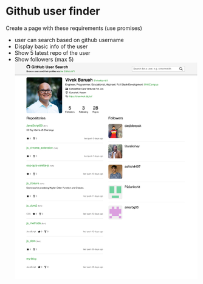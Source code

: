# Github user finder

Create a page with these requirements (use promises)

- user can search based on github username
- Display basic info of the user
- Show 5 latest repo of the user
- Show followers (max 5) ![Github User](./api.png)
